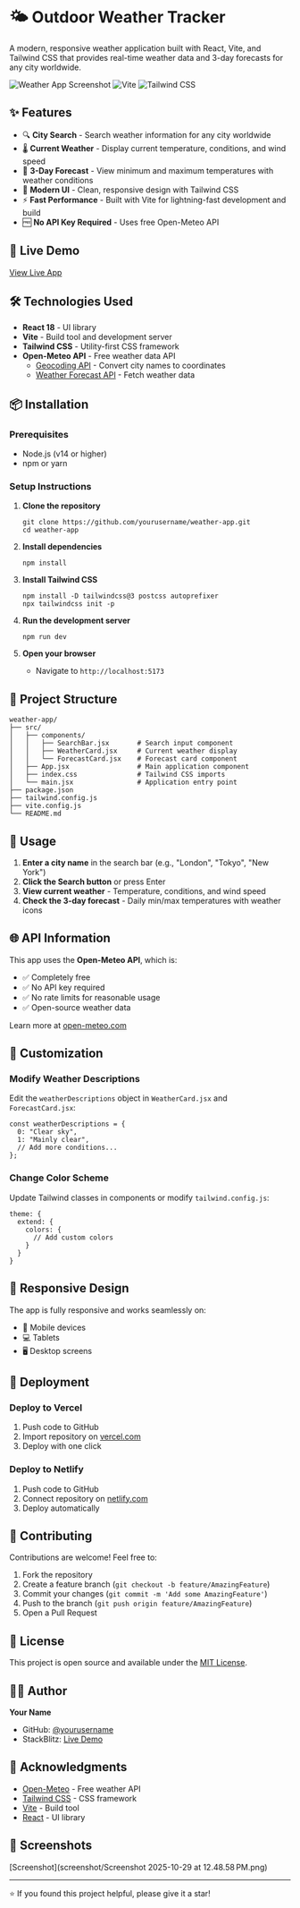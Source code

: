 # 🌤️ Outdoor Weather Tracker

A modern, responsive weather application built with React, Vite, and Tailwind CSS that provides real-time weather data and 3-day forecasts for any city worldwide.

![Weather App Screenshot](https://img.shields.io/badge/React-18.x-blue) ![Vite](https://img.shields.io/badge/Vite-5.x-646CFF) ![Tailwind CSS](https://img.shields.io/badge/Tailwind-3.x-38B2AC)

## ✨ Features

- 🔍 **City Search** - Search weather information for any city worldwide
- 🌡️ **Current Weather** - Display current temperature, conditions, and wind speed
- 📅 **3-Day Forecast** - View minimum and maximum temperatures with weather conditions
- 🎨 **Modern UI** - Clean, responsive design with Tailwind CSS
- ⚡ **Fast Performance** - Built with Vite for lightning-fast development and build
- 🆓 **No API Key Required** - Uses free Open-Meteo API

## 🚀 Live Demo

[View Live App](https://stackblitz.com/edit/vitejs-vite-vtbm4omm)

## 🛠️ Technologies Used

- **React 18** - UI library
- **Vite** - Build tool and development server
- **Tailwind CSS** - Utility-first CSS framework
- **Open-Meteo API** - Free weather data API
  - [Geocoding API](https://geocoding-api.open-meteo.com) - Convert city names to coordinates
  - [Weather Forecast API](https://api.open-meteo.com) - Fetch weather data

## 📦 Installation

### Prerequisites

- Node.js (v14 or higher)
- npm or yarn

### Setup Instructions

1. **Clone the repository**
   ```
   git clone https://github.com/yourusername/weather-app.git
   cd weather-app
   ```

2. **Install dependencies**
   ```
   npm install
   ```

3. **Install Tailwind CSS**
   ```
   npm install -D tailwindcss@3 postcss autoprefixer
   npx tailwindcss init -p
   ```

4. **Run the development server**
   ```
   npm run dev
   ```

5. **Open your browser**
   - Navigate to `http://localhost:5173`

## 📁 Project Structure

```
weather-app/
├── src/
│   ├── components/
│   │   ├── SearchBar.jsx       # Search input component
│   │   ├── WeatherCard.jsx     # Current weather display
│   │   └── ForecastCard.jsx    # Forecast card component
│   ├── App.jsx                 # Main application component
│   ├── index.css               # Tailwind CSS imports
│   └── main.jsx                # Application entry point
├── package.json
├── tailwind.config.js
├── vite.config.js
└── README.md
```

## 🎯 Usage

1. **Enter a city name** in the search bar (e.g., "London", "Tokyo", "New York")
2. **Click the Search button** or press Enter
3. **View current weather** - Temperature, conditions, and wind speed
4. **Check the 3-day forecast** - Daily min/max temperatures with weather icons

## 🌐 API Information

This app uses the **Open-Meteo API**, which is:
- ✅ Completely free
- ✅ No API key required
- ✅ No rate limits for reasonable usage
- ✅ Open-source weather data

Learn more at [open-meteo.com](https://open-meteo.com)

## 🎨 Customization

### Modify Weather Descriptions

Edit the `weatherDescriptions` object in `WeatherCard.jsx` and `ForecastCard.jsx`:

```
const weatherDescriptions = {
  0: "Clear sky",
  1: "Mainly clear",
  // Add more conditions...
};
```

### Change Color Scheme

Update Tailwind classes in components or modify `tailwind.config.js`:

```
theme: {
  extend: {
    colors: {
      // Add custom colors
    }
  }
}
```

## 📱 Responsive Design

The app is fully responsive and works seamlessly on:
- 📱 Mobile devices
- 💻 Tablets
- 🖥️ Desktop screens

## 🚀 Deployment

### Deploy to Vercel

1. Push code to GitHub
2. Import repository on [vercel.com](https://vercel.com)
3. Deploy with one click

### Deploy to Netlify

1. Push code to GitHub
2. Connect repository on [netlify.com](https://netlify.com)
3. Deploy automatically

## 🤝 Contributing

Contributions are welcome! Feel free to:
1. Fork the repository
2. Create a feature branch (`git checkout -b feature/AmazingFeature`)
3. Commit your changes (`git commit -m 'Add some AmazingFeature'`)
4. Push to the branch (`git push origin feature/AmazingFeature`)
5. Open a Pull Request

## 📝 License

This project is open source and available under the [MIT License](LICENSE).

## 👨‍💻 Author

**Your Name**
- GitHub: [@yourusername](https://github.com/aadarshreddydepa)
- StackBlitz: [Live Demo](https://stackblitz.com/edit/vitejs-vite-vtbm4omm?file=index.html)

## 🙏 Acknowledgments

- [Open-Meteo](https://open-meteo.com) - Free weather API
- [Tailwind CSS](https://tailwindcss.com) - CSS framework
- [Vite](https://vitejs.dev) - Build tool
- [React](https://react.dev) - UI library

## 📸 Screenshots

[Screenshot](screenshot/Screenshot 2025-10-29 at 12.48.58 PM.png)

---

⭐ If you found this project helpful, please give it a star!
```
